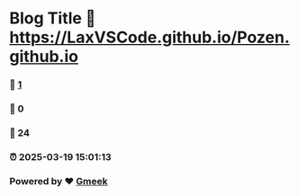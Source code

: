 # Blog Title :link: https://LaxVSCode.github.io/Pozen.github.io 
### :page_facing_up: [1](https://LaxVSCode.github.io/Pozen.github.io/tag.html) 
### :speech_balloon: 0 
### :hibiscus: 24 
### :alarm_clock: 2025-03-19 15:01:13 
### Powered by :heart: [Gmeek](https://github.com/Meekdai/Gmeek)
